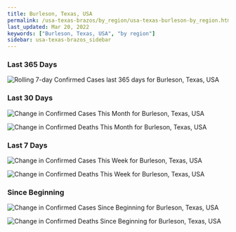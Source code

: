 ```yaml
---
title: Burleson, Texas, USA
permalink: /usa-texas-brazos/by_region/usa-texas-burleson-by_region.html
last_updated: Mar 20, 2022
keywords: ["Burleson, Texas, USA", "by region"]
sidebar: usa-texas-brazos_sidebar
---
```


<h3>Last 365 Days</h3>

![Rolling 7-day Confirmed Cases last 365 days for Burleson, Texas, USA](/covid_tracker/images/graphs/usa-texas-burleson-weekly_totals_graph.png)

<h3>Last 30 Days</h3>

![Change in Confirmed Cases This Month for Burleson, Texas, USA](/covid_tracker/images/graphs/usa-texas-burleson-delta_confirmed-30_days_graph.png)

![Change in Confirmed Deaths This Month for Burleson, Texas, USA](/covid_tracker/images/graphs/usa-texas-burleson-delta_deaths-30_days_graph.png)

<h3>Last 7 Days</h3>

![Change in Confirmed Cases This Week for Burleson, Texas, USA](/covid_tracker/images/graphs/usa-texas-burleson-delta_confirmed-7_days_graph.png)

![Change in Confirmed Deaths This Week for Burleson, Texas, USA](/covid_tracker/images/graphs/usa-texas-burleson-delta_deaths-7_days_graph.png)

<h3>Since Beginning</h3>

![Change in Confirmed Cases Since Beginning for Burleson, Texas, USA](/covid_tracker/images/graphs/usa-texas-burleson-delta_confirmed-since_beginning_graph.png)

![Change in Confirmed Deaths Since Beginning for Burleson, Texas, USA](/covid_tracker/images/graphs/usa-texas-burleson-delta_deaths-since_beginning_graph.png)
